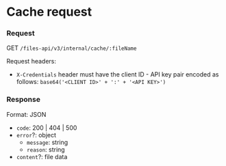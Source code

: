 # Cache request

### Request

GET `/files-api/v3/internal/cache/:fileName`

Request headers:

- `X-Credentials` header must have the client ID - API key pair encoded as follows: `base64('<CLIENT ID>' + ':' + '<API KEY>')`

### Response

Format: JSON

- `code`: 200 | 404 | 500
- `error`?: object
	- `message`: string
	- `reason`: string
- `content`?: file data

